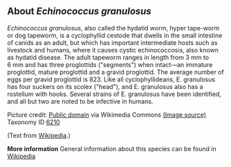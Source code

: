 **About *Echinococcus granulosus***
-------------------------
*Echinococcus granulosus*, also called the hydatid worm, hyper 
tape-worm or dog tapeworm, is a cyclophyllid cestode that dwells in 
the small intestine of canids as an adult, but which has important 
intermediate hosts such as livestock and humans, where it causes 
cystic echinococcosis, also known as hydatid disease. The adult 
tapeworm ranges in length from 3 mm to 6 mm and has three proglottids 
("segments") when intact—an immature proglottid, mature proglottid and 
a gravid proglottid. The average number of eggs per gravid proglottid 
is 823. Like all cyclophyllideans, E. granulosus has four suckers on 
its scolex ("head"), and E. granulosus also has a rostellum with 
hooks. Several strains of E. granulosus have been identified, and all 
but two are noted to be infective in humans.


Picture credit: [Public domain](https://commons.wikimedia.org/wiki/Main_Page) via Wikimedia Commons [(Image source)](https://en.wikipedia.org/wiki/File:Echinococcus_granulosus_scolex.jpg)
Taxonomy ID [6210](https://www.uniprot.org/taxonomy/6210)

(Text from [Wikipedia](https://en.wikipedia.org/).)

**More information**
General information about this species can be found in [Wikipedia](https://en.wikipedia.org/wiki/Echinococcus_granulosus)
